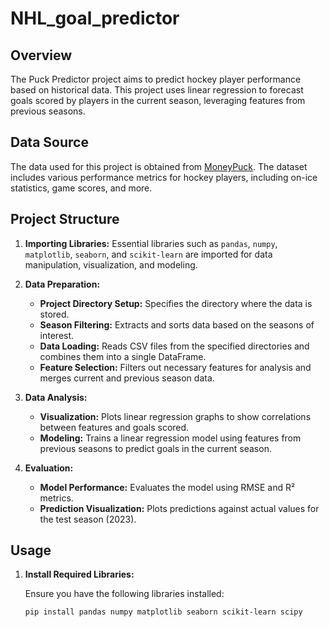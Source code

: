 # NHL_goal_predictor

## Overview

The Puck Predictor project aims to predict hockey player performance based on historical data. This project uses linear regression to forecast goals scored by players in the current season, leveraging features from previous seasons.

## Data Source

The data used for this project is obtained from [MoneyPuck](https://moneypuck.com/data.htm). The dataset includes various performance metrics for hockey players, including on-ice statistics, game scores, and more.

## Project Structure

1. **Importing Libraries:** Essential libraries such as `pandas`, `numpy`, `matplotlib`, `seaborn`, and `scikit-learn` are imported for data manipulation, visualization, and modeling.

2. **Data Preparation:**

   - **Project Directory Setup:** Specifies the directory where the data is stored.
   - **Season Filtering:** Extracts and sorts data based on the seasons of interest.
   - **Data Loading:** Reads CSV files from the specified directories and combines them into a single DataFrame.
   - **Feature Selection:** Filters out necessary features for analysis and merges current and previous season data.

3. **Data Analysis:**

   - **Visualization:** Plots linear regression graphs to show correlations between features and goals scored.
   - **Modeling:** Trains a linear regression model using features from previous seasons to predict goals in the current season.

4. **Evaluation:**
   - **Model Performance:** Evaluates the model using RMSE and R² metrics.
   - **Prediction Visualization:** Plots predictions against actual values for the test season (2023).

## Usage

1. **Install Required Libraries:**

   Ensure you have the following libraries installed:

   ```bash
   pip install pandas numpy matplotlib seaborn scikit-learn scipy
   ```
